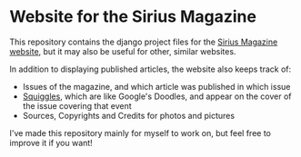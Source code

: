 # Website for the Sirius Magazine
This repository contains the django project files for the [Sirius Magazine website](http://sirius.sssnet.tk/), but it may also be useful for other, similar websites.

In addition to displaying published articles, the website also keeps track of:
 * Issues of the magazine, and which article was published in which issue
 * [Squiggles](http://sirius.sssnet.tk/squiggle/about/), which are like Google's Doodles, and appear on the cover of the issue covering that event
 * Sources, Copyrights and Credits for photos and pictures

I've made this repository mainly for myself to work on, but feel free to improve it if you want!
